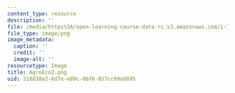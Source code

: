 ```yaml
---
content_type: resource
description: ''
file: /media/https%3A/open-learning-course-data-rc.s3.amazonaws.com/1-74-land-water-food-and-climate-fall-2020/318d18e26d7ee89c06f6057cc69e8895_AgroEco2.png
file_type: image/png
image_metadata:
  caption: ''
  credit: ''
  image-alt: ''
resourcetype: Image
title: AgroEco2.png
uid: 318d18e2-6d7e-e89c-06f6-057cc69e8895
---
```

